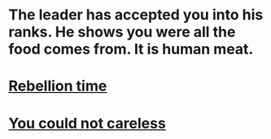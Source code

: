 # The leader has accepted you into his ranks. He shows you were all the food comes from. It is human meat. 

# [Rebellion time](rebel.md)
# [You could not careless](who-cares.md)